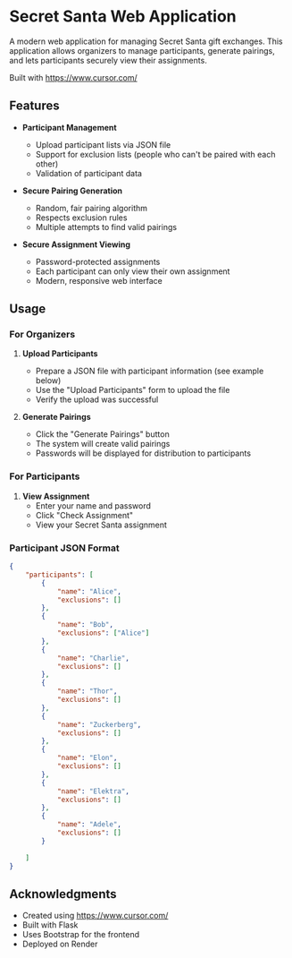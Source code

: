 # Secret Santa Web Application

A modern web application for managing Secret Santa gift exchanges. This application allows organizers to manage participants, generate pairings, and lets participants securely view their assignments.

Built with https://www.cursor.com/

## Features

- **Participant Management**
  - Upload participant lists via JSON file
  - Support for exclusion lists (people who can't be paired with each other)
  - Validation of participant data

- **Secure Pairing Generation**
  - Random, fair pairing algorithm
  - Respects exclusion rules
  - Multiple attempts to find valid pairings

- **Secure Assignment Viewing**
  - Password-protected assignments
  - Each participant can only view their own assignment
  - Modern, responsive web interface

## Usage

### For Organizers

1. **Upload Participants**
   - Prepare a JSON file with participant information (see example below)
   - Use the "Upload Participants" form to upload the file
   - Verify the upload was successful

2. **Generate Pairings**
   - Click the "Generate Pairings" button
   - The system will create valid pairings
   - Passwords will be displayed for distribution to participants

### For Participants

1. **View Assignment**
   - Enter your name and password
   - Click "Check Assignment"
   - View your Secret Santa assignment

### Participant JSON Format

```json
{
    "participants": [
        {
            "name": "Alice",
            "exclusions": []
        },
        {
            "name": "Bob",
            "exclusions": ["Alice"]
        },
        {
            "name": "Charlie",
            "exclusions": []
        },
        {
            "name": "Thor",
            "exclusions": []
        },
        {
            "name": "Zuckerberg",
            "exclusions": []
        },
        {
            "name": "Elon",
            "exclusions": []
        }, 
        {
            "name": "Elektra",
            "exclusions": []
        },
        {
            "name": "Adele",
            "exclusions": []
        }
            
    ]
}
```


## Acknowledgments

- Created using https://www.cursor.com/
- Built with Flask
- Uses Bootstrap for the frontend
- Deployed on Render

